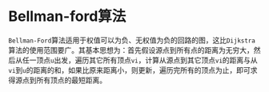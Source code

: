 # Bellman-ford算法

`Bellman-Ford`算法适用于权值可以为负、无权值为负的回路的图，这比`Dijkstra`算法的使用范围要广。其基本思想为：首先假设源点到所有点的距离为无穷大，然后从任一顶点`u`出发，遍历其它所有顶点`vi`，计算从源点到其它顶点`vi`的距离与从`vi`到`u`的距离的和，如果比原来距离小，则更新，遍历完所有的顶点为止，即可求得源点到所有顶点的最短距离。